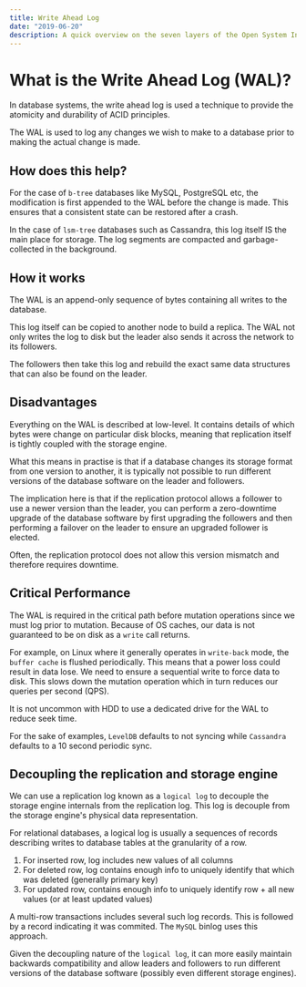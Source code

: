 ```yaml
---
title: Write Ahead Log
date: "2019-06-20"
description: A quick overview on the seven layers of the Open System Interconnection (OSI) model.
---
```


# What is the Write Ahead Log (WAL)?

In database systems, the write ahead log is used a technique to provide the atomicity and durability of ACID principles.

The WAL is used to log any changes we wish to make to a database prior to making the actual change is made.

## How does this help?

For the case of `b-tree` databases like MySQL, PostgreSQL etc, the modification is first appended to the WAL before the change is made. This ensures that a consistent state can be restored after a crash.

In the case of `lsm-tree` databases such as Cassandra, this log itself IS the main place for storage. The log segments are compacted and garbage-collected in the background.

## How it works

The WAL is an append-only sequence of bytes containing all writes to the database.

This log itself can be copied to another node to build a replica. The WAL not only writes the log to disk but the leader also sends it across the network to its followers.

The followers then take this log and rebuild the exact same data structures that can also be found on the leader.

## Disadvantages

Everything on the WAL is described at low-level. It contains details of which bytes were change on particular disk blocks, meaning that replication itself is tightly coupled with the storage engine.

What this means in practise is that if a database changes its storage format from one version to another, it is typically not possible to run different versions of the database software on the leader and followers.

The implication here is that if the replication protocol allows a follower to use a newer version than the leader, you can perform a zero-downtime upgrade of the database software by first upgrading the followers and then performing a failover on the leader to ensure an upgraded follower is elected.

Often, the replication protocol does not allow this version mismatch and therefore requires downtime.

## Critical Performance

The WAL is required in the critical path before mutation operations since we must log prior to mutation. Because of OS caches, our data is not guaranteed to be on disk as a `write` call returns.

For example, on Linux where it generally operates in `write-back` mode, the `buffer cache` is flushed periodically. This means that a power loss could result in data lose. We need to ensure a sequential write to force data to disk. This slows down the mutation operation which in turn reduces our queries per second (QPS).

It is not uncommon with HDD to use a dedicated drive for the WAL to reduce seek time.

For the sake of examples, `LevelDB` defaults to not syncing while `Cassandra` defaults to a 10 second periodic sync.

## Decoupling the replication and storage engine

We can use a replication log known as a `logical log` to decouple the storage engine internals from the replication log. This log is decouple from the storage engine's physical data representation.

For relational databases, a logical log is usually a sequences of records describing writes to database tables at the granularity of a row.

1. For inserted row, log includes new values of all columns
2. For deleted row, log contains enough info to uniquely identify that which was deleted (generally primary key)
3. For updated row, contains enough info to uniquely identify row + all new values (or at least updated values)

A multi-row transactions includes several such log records. This is followed by a record indicating it was commited. The `MySQL` binlog uses this approach.

Given the decoupling nature of the `logical log`, it can more easily maintain backwards compatibility and allow leaders and followers to run different versions of the database software (possibly even different storage engines).
